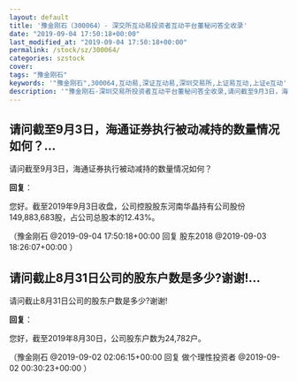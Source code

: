 ```yaml
---
layout: default
title: '豫金刚石（300064）- 深交所互动易投资者互动平台董秘问答全收录'
date: "2019-09-04 17:50:18+00:00"
last_modified_at: "2019-09-04 17:50:18+00:00"
permalink: /stock/sz/300064/
categories: szstock
cover: 
tags: "豫金刚石"
keywords: '"豫金刚石",300064,互动易,深证互动易,深圳交易所,上证易互动,上证e互动'
description: '"豫金刚石-深圳交易所投资者互动平台董秘问答全收录,请问截至9月3日，海通证券执行被动减持的数量情况如何？"'
---
```


## 请问截至9月3日，海通证券执行被动减持的数量情况如何？...

请问截至9月3日，海通证券执行被动减持的数量情况如何？

**回复**：

您好。截至2019年9月3日收盘，公司控股股东河南华晶持有公司股份149,883,683股，占公司总股本的12.43%。 

（豫金刚石  @2019-09-04 17:50:18+00:00 回复 股东2018  @2019-09-03 18:26:07+00:00 ）

## 请问截止8月31日公司的股东户数是多少?谢谢!...

请问截止8月31日公司的股东户数是多少?谢谢!

**回复**：

您好，截至2019年8月30日，公司股东户数为24,782户。 

（豫金刚石  @2019-09-02 02:06:15+00:00 回复 做个理性投资者  @2019-09-02 00:30:23+00:00 ）

